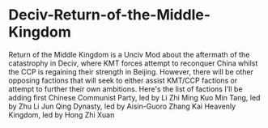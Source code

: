 # Deciv-Return-of-the-Middle-Kingdom
Return of the Middle Kingdom is a Unciv Mod about the aftermath of the catastrophy in Deciv, where KMT forces attempt to reconquer China whilst the CCP is regaining their strength in Beijing. However, there will be other opposing factions that will seek to either assist KMT/CCP factions or attempt to further their own ambitions. Here's the list of factions I'll be adding first
Chinese Communist Party, led by Li Zhi Ming
Kuo Min Tang, led by Zhu Li Jun
Qing Dynasty, led by Aisin-Guoro Zhang Kai
Heavenly Kingdom, led by Hong Zhi Xuan
